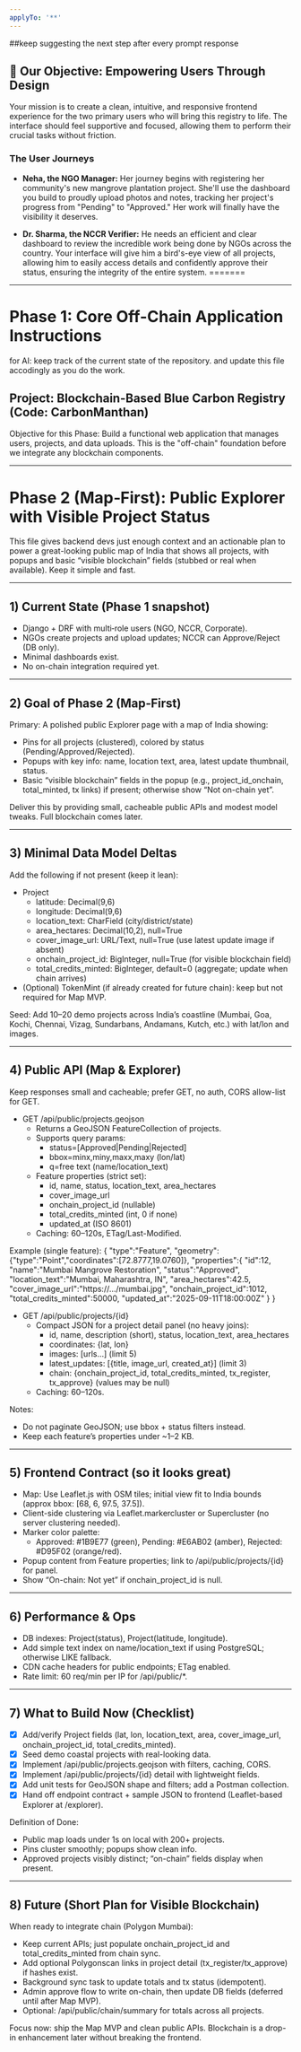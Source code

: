 ```yaml
---
applyTo: '**'
---
```

##keep suggesting the next step after every prompt response
## 🎯 Our Objective: Empowering Users Through Design

Your mission is to create a clean, intuitive, and responsive frontend experience for the two primary users who will bring this registry to life. The interface should feel supportive and focused, allowing them to perform their crucial tasks without friction.

### The User Journeys

* **Neha, the NGO Manager:** Her journey begins with registering her community's new mangrove plantation project. She'll use the dashboard you build to proudly upload photos and notes, tracking her project's progress from "Pending" to "Approved." Her work will finally have the visibility it deserves.

* **Dr. Sharma, the NCCR Verifier:** He needs an efficient and clear dashboard to review the incredible work being done by NGOs across the country. Your interface will give him a bird's-eye view of all projects, allowing him to easily access details and confidently approve their status, ensuring the integrity of the entire system.
=======

---
# Phase 1: Core Off-Chain Application Instructions
for AI: keep track of the current state of the repository. and update this file accodingly as you do the work.
## Project: Blockchain-Based Blue Carbon Registry (Code: CarbonManthan)

Objective for this Phase: Build a functional web application that manages users, projects, and data uploads. This is the "off-chain" foundation before we integrate any blockchain components.

---
# Phase 2 (Map‑First): Public Explorer with Visible Project Status

This file gives backend devs just enough context and an actionable plan to power a great-looking public map of India that shows all projects, with popups and basic “visible blockchain” fields (stubbed or real when available). Keep it simple and fast.

---

## 1) Current State (Phase 1 snapshot)
- Django + DRF with multi‑role users (NGO, NCCR, Corporate).
- NGOs create projects and upload updates; NCCR can Approve/Reject (DB only).
- Minimal dashboards exist.
- No on-chain integration required yet.

---

## 2) Goal of Phase 2 (Map‑First)
Primary: A polished public Explorer page with a map of India showing:
- Pins for all projects (clustered), colored by status (Pending/Approved/Rejected).
- Popups with key info: name, location text, area, latest update thumbnail, status.
- Basic “visible blockchain” fields in the popup (e.g., project_id_onchain, total_minted, tx links) if present; otherwise show “Not on-chain yet”.

Deliver this by providing small, cacheable public APIs and modest model tweaks. Full blockchain comes later.

---

## 3) Minimal Data Model Deltas
Add the following if not present (keep it lean):
- Project
  - latitude: Decimal(9,6)
  - longitude: Decimal(9,6)
  - location_text: CharField (city/district/state)
  - area_hectares: Decimal(10,2), null=True
  - cover_image_url: URL/Text, null=True (use latest update image if absent)
  - onchain_project_id: BigInteger, null=True (for visible blockchain field)
  - total_credits_minted: BigInteger, default=0 (aggregate; update when chain arrives)
- (Optional) TokenMint (if already created for future chain): keep but not required for Map MVP.

Seed: Add 10–20 demo projects across India’s coastline (Mumbai, Goa, Kochi, Chennai, Vizag, Sundarbans, Andamans, Kutch, etc.) with lat/lon and images.

---

## 4) Public API (Map & Explorer)
Keep responses small and cacheable; prefer GET, no auth, CORS allow-list for GET.

- GET /api/public/projects.geojson
  - Returns a GeoJSON FeatureCollection of projects.
  - Supports query params:
    - status=[Approved|Pending|Rejected]
    - bbox=minx,miny,maxx,maxy (lon/lat)
    - q=free text (name/location_text)
  - Feature properties (strict set):
    - id, name, status, location_text, area_hectares
    - cover_image_url
    - onchain_project_id (nullable)
    - total_credits_minted (int, 0 if none)
    - updated_at (ISO 8601)
  - Caching: 60–120s, ETag/Last-Modified.

Example (single feature):
{
  "type":"Feature",
  "geometry":{"type":"Point","coordinates":[72.8777,19.0760]},
  "properties":{
    "id":12,
    "name":"Mumbai Mangrove Restoration",
    "status":"Approved",
    "location_text":"Mumbai, Maharashtra, IN",
    "area_hectares":42.5,
    "cover_image_url":"https://…/mumbai.jpg",
    "onchain_project_id":1012,
    "total_credits_minted":50000,
    "updated_at":"2025-09-11T18:00:00Z"
  }
}

- GET /api/public/projects/{id}
  - Compact JSON for a project detail panel (no heavy joins):
    - id, name, description (short), status, location_text, area_hectares
    - coordinates: {lat, lon}
    - images: [urls…] (limit 5)
    - latest_updates: [{title, image_url, created_at}] (limit 3)
    - chain: {onchain_project_id, total_credits_minted, tx_register, tx_approve} (values may be null)
  - Caching: 60–120s.

Notes:
- Do not paginate GeoJSON; use bbox + status filters instead.
- Keep each feature’s properties under ~1–2 KB.

---

## 5) Frontend Contract (so it looks great)
- Map: Use Leaflet.js with OSM tiles; initial view fit to India bounds (approx bbox: [68, 6, 97.5, 37.5]).
- Client-side clustering via Leaflet.markercluster or Supercluster (no server clustering needed).
- Marker color palette:
  - Approved: #1B9E77 (green), Pending: #E6AB02 (amber), Rejected: #D95F02 (orange/red).
- Popup content from Feature properties; link to /api/public/projects/{id} for panel.
- Show “On-chain: Not yet” if onchain_project_id is null.

---

## 6) Performance & Ops
- DB indexes: Project(status), Project(latitude, longitude).
- Add simple text index on name/location_text if using PostgreSQL; otherwise LIKE fallback.
- CDN cache headers for public endpoints; ETag enabled.
- Rate limit: 60 req/min per IP for /api/public/*.

---

## 7) What to Build Now (Checklist)
- [x] Add/verify Project fields (lat, lon, location_text, area, cover_image_url, onchain_project_id, total_credits_minted).
- [x] Seed demo coastal projects with real-looking data.
- [x] Implement /api/public/projects.geojson with filters, caching, CORS.
- [x] Implement /api/public/projects/{id} detail with lightweight fields.
- [x] Add unit tests for GeoJSON shape and filters; add a Postman collection.
- [x] Hand off endpoint contract + sample JSON to frontend (Leaflet-based Explorer at /explorer).

Definition of Done:
- Public map loads under 1s on local with 200+ projects.
- Pins cluster smoothly; popups show clean info.
- Approved projects visibly distinct; “on-chain” fields display when present.

---

## 8) Future (Short Plan for Visible Blockchain)
When ready to integrate chain (Polygon Mumbai):
- Keep current APIs; just populate onchain_project_id and total_credits_minted from chain sync.
- Add optional Polygonscan links in project detail (tx_register/tx_approve) if hashes exist.
- Background sync task to update totals and tx status (idempotent).
- Admin approve flow to write on-chain, then update DB fields (deferred until after Map MVP).
- Optional: /api/public/chain/summary for totals across all projects.

Focus now: ship the Map MVP and clean public APIs. Blockchain is a drop-in enhancement later without breaking the frontend.